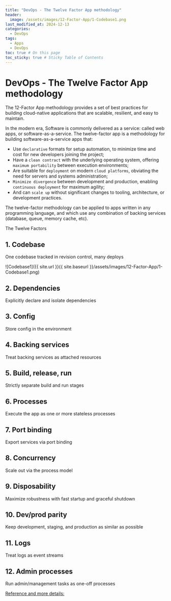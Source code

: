 ```yaml
---
title: "DevOps - The Twelve Factor App methodology"
header:
  image: /assets/images/12-Factor-App/1-Codebase1.png
last_modified_at: 2024-12-13
categories:
  - DevOps
tags:
  - Apps
  - DevOps
toc: true # On this page
toc_sticky: true # Sticky Table of Contents
---
```


# DevOps - The Twelve Factor App methodology

The 12-Factor App methodology provides a set of best practices for building cloud-native applications that are scalable, resilient, and easy to maintain.

In the modern era, Software is commonly delivered as a service: called web apps, or software-as-a-service. The twelve-factor app is a methodology for building software-as-a-service apps that:

- Use `declarative` formats for setup automation, to minimize time and cost for new developers joining the project;
- Have a `clean contract` with the underlying operating system, offering `maximum portability` between execution environments;
- Are suitable for `deployment` on modern `cloud platforms`, obviating the need for servers and systems administration;
- `Minimize divergence` between development and production, enabling `continuous deployment` for maximum agility;
- And can `scale up` without significant changes to tooling, architecture, or development practices.

The twelve-factor methodology can be applied to apps written in any programming language, and which use any combination of backing services (database, queue, memory cache, etc).

The Twelve Factors
## 1. Codebase
One codebase tracked in revision control, many deploys

![Codebase1]({{ site.url }}{{ site.baseurl }}/assets/images/12-Factor-App/1-Codebase1.png)

## 2. Dependencies
Explicitly declare and isolate dependencies
## 3. Config
Store config in the environment
## 4. Backing services
Treat backing services as attached resources
## 5. Build, release, run
Strictly separate build and run stages
## 6. Processes
Execute the app as one or more stateless processes
## 7. Port binding
Export services via port binding
## 8. Concurrency
Scale out via the process model
## 9. Disposability
Maximize robustness with fast startup and graceful shutdown
## 10. Dev/prod parity
Keep development, staging, and production as similar as possible
## 11. Logs
Treat logs as event streams
## 12. Admin processes
Run admin/management tasks as one-off processes

[Reference and more details:](https://moalaaelden.wordpress.com/2022/10/24/install-docker-engine-on-ubuntu-18-04-lts-20-04-lts-21-10-lts-22-04-lts-2/ "MoAlaaElden")